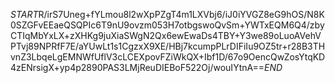 $START$R/irS7Uneg+fYLmou8l2wXpPZgT4m1LXVbj6/iJ0iYVGZ8eG9hOS/N8K0SZGFvEEaeQSQPIc6T9nU9ovzm053H7otbgswoQvSm+YWTxEQM6Q4/zbyCTIqMbYxLX+zXHKg9juXiaSWgN2Qx6ewEwaDs4TBY+Y3we89oLuoAVehVPTvj89NPRfF7E/aYUwLt1s1CgzxX9XE/HBj7kcumpPLrDIFiIu9OZ5tr+r28B3THvnZ3LbqeLgEMNWfUflV3cLCEXpovFZiWkQX+Ibf1D/67o9OencQwZosYtqKD4zENrsigX+yp4p2890PAS3LMjReuDIEBoF522Oj/wouIYtnA==$END$